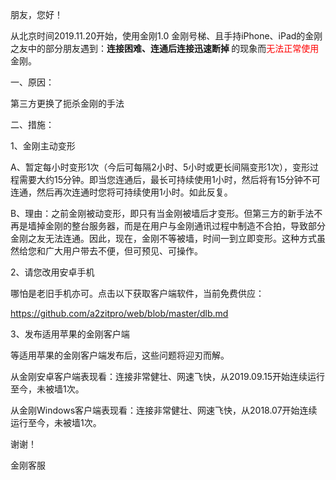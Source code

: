 朋友，您好！

从北京时间2019.11.20开始，使用金刚1.0 金刚号梯、且手持iPhone、iPad的金刚之友中的部分朋友遇到：<strong>连接困难、连通后连接迅速断掉 </strong>的现象而<font color="Red">无法正常使用</font>金刚。

一、原因：

第三方更换了扼杀金刚的手法

二、措施：

1、金刚主动变形

A、暂定每小时变形1次（今后可每隔2小时、5小时或更长间隔变形1次），变形过程需要大约15分钟。即当您连通后，最长可持续使用1小时，然后将有15分钟不可连通，然后再次连通时您将可持续使用1小时。如此反复。

B、理由：之前金刚被动变形，即只有当金刚被墙后才变形。但第三方的新手法不再是墙掉金刚的整台服务器，而是在用户与金刚通讯过程中制造不合拍，导致部分金刚之友无法连通。因此，现在，金刚不等被墙，时间一到立即变形。这种方式虽然给您和广大用户带去不便，但可预见、可操作。

2、请您改用安卓手机

哪怕是老旧手机亦可。点击以下获取客户端软件，当前免费供应：

https://github.com/a2zitpro/web/blob/master/dlb.md

3、发布适用苹果的金刚客户端

等适用苹果的金刚客户端发布后，这些问题将迎刃而解。

从金刚安卓客户端表现看：连接非常健壮、网速飞快，从2019.09.15开始连续运行至今，未被墙1次。

从金刚Windows客户端表现看：连接非常健壮、网速飞快，从2018.07开始连续运行至今，未被墙1次。

谢谢！

金刚客服
